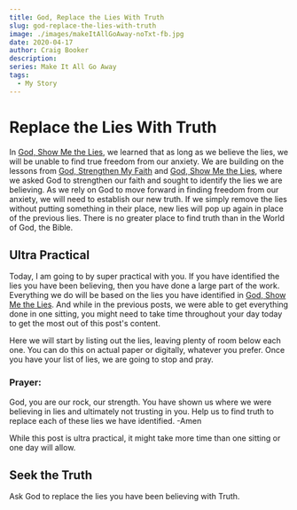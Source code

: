 ```yaml
---
title: God, Replace the Lies With Truth
slug: god-replace-the-lies-with-truth
image: ./images/makeItAllGoAway-noTxt-fb.jpg
date: 2020-04-17
author: Craig Booker
description:
series: Make It All Go Away
tags:
  - My Story
---
```


# Replace the Lies With Truth

In [God, Show Me the Lies](https://www.craigbooker.com/blog/god-show-me-the-lies/), we learned that as long as we believe the lies, we will be unable to find true freedom from our anxiety. We are building on the lessons from [God, Strengthen My Faith](https://www.craigbooker.com/blog/god-strengthen-my-faith/) and [God, Show Me the Lies](https://www.craigbooker.com/blog/god-show-me-the-lies/), where we asked God to strengthen our faith and sought to identify the lies we are believing. As we rely on God to move forward in finding freedom from our anxiety, we will need to establish our new truth. If we simply remove the lies without putting something in their place, new lies will pop up again in place of the previous lies. There is no greater place to find truth than in the World of God, the Bible.

## Ultra Practical

Today, I am going to by super practical with you. If you have identified the lies you have been believing, then you have done a large part of the work. Everything we do will be based on the lies you have identified in [God, Show Me the Lies](https://www.craigbooker.com/blog/god-show-me-the-lies/). And while in the previous posts, we were able to get everything done in one sitting, you might need to take time throughout your day today to get the most out of this post's content.

Here we will start by listing out the lies, leaving plenty of room below each one. You can do this on actual paper or digitally, whatever you prefer. Once you have your list of lies, we are going to stop and pray.

### Prayer:

God, you are our rock, our strength. You have shown us where we were believing in lies and ultimately not trusting in you. Help us to find truth to replace each of these lies we have identified.
-Amen

While this post is ultra practical, it might take more time than one sitting or one day will allow.

## Seek the Truth

Ask God to replace the lies you have been believing with Truth.
